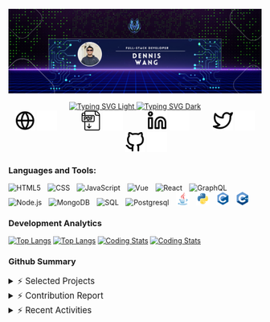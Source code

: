 ![banner](https://github.com/denniszwang/denniszwang/blob/main/img/banner.png)
<div align="center">
  <a href="https://git.io/typing-svg#gh-light-mode-only">
    <img src="https://readme-typing-svg.herokuapp.com?font=Fira+Code&size=35&Duration=3000&pause=1000&color=000&center=true&vCenter=true&random=false&width=550&height=55&lines=Full-Stack+Web+Developer;Experienced+UI%2FUX+Designer;Computer+Science+Master" alt="Typing SVG Light" />
  </a>
  <a href="https://git.io/typing-svg#gh-dark-mode-only">
    <img src="https://readme-typing-svg.herokuapp.com?font=Fira+Code&size=35&Duration=3000&pause=1000&color=fff&center=true&vCenter=true&random=false&width=550&height=55&lines=Full-Stack+Web+Developer;Experienced+UI%2FUX+Designer;Computer+Science+Master" alt="Typing SVG Dark" />
  </a>
</div>

<div align="center" style="text-align: center;">
  <a href="https://denniszwang.github.io/#gh-light-mode-only"><img src="./img/globe-light.svg" alt="website" width="40"></a>
  <a href="https://denniszwang.github.io/#gh-dark-mode-only"><img src="./img/globe-dark.svg" alt="website" width="40"></a>
  &#8287;&#8287;&#8287;&#8287;&#8287;&#8287;&#8287;&#8287;&#8287;&#8287;
  <a href="https://drive.google.com/file/d/1HSc0zjag_MQ6pcE0mBG8ZtifngaFRk0X/view?usp=drive_link#gh-light-mode-only"><img src="./img/file-light.svg" alt="website" width="40"></a>
  <a href="https://drive.google.com/file/d/1HSc0zjag_MQ6pcE0mBG8ZtifngaFRk0X/view?usp=drive_link#gh-dark-mode-only"><img src="./img/file-dark.svg" alt="website" width="40"></a>
  &#8287;&#8287;&#8287;&#8287;&#8287;&#8287;&#8287;&#8287;&#8287;&#8287;
  <a href="https://linkedin.com/in/denniswang1011#gh-light-mode-only"><img src="./img/linkedin-light.svg" alt="website" width="40"></a>
  <a href="https://linkedin.com/in/denniswang1011#gh-dark-mode-only"><img src="./img/linkedin-dark.svg" alt="website" width="40"></a>
  &#8287;&#8287;&#8287;&#8287;&#8287;&#8287;&#8287;&#8287;&#8287;&#8287;
  <a href="https://x.com/coachdwang#gh-light-mode-only"><img src="./img/twitter-light.svg" alt="website" width="40"></a>
  <a href="https://x.com/coachdwang#gh-dark-mode-only"><img src="./img/twitter-dark.svg" alt="website" width="40"></a>
  &#8287;&#8287;&#8287;&#8287;&#8287;&#8287;&#8287;&#8287;&#8287;&#8287;
  <a href="https://github.com/denniszwang#gh-light-mode-only"><img src="./img/github-light.svg" alt="website" width="40"></a>
  <a href="https://github.com/denniszwang#gh-dark-mode-only"><img src="./img/github-dark.svg" alt="website" width="40"></a>
</div>

### Languages and Tools:
<div>
  <img alt="HTML5" width="26px" src="https://cdn.jsdelivr.net/gh/devicons/devicon/icons/html5/html5-original.svg" style="padding-right:10px;" />
  <img alt="CSS" width="26px" src="https://cdn.jsdelivr.net/gh/devicons/devicon/icons/css3/css3-original.svg"" style="padding-right:10px;" />
  <img alt="JavaScript" width="26px" src="https://cdn.jsdelivr.net/gh/devicons/devicon/icons/javascript/javascript-original.svg" style="padding-right:10px;" />
  <img alt="Vue" width="26px" src="https://upload.wikimedia.org/wikipedia/commons/9/95/Vue.js_Logo_2.svg" style="padding-right:10px;"/>
  <img alt="React" width="26px" src="https://cdn.jsdelivr.net/gh/devicons/devicon/icons/react/react-original.svg" style="padding-right:10px;" />
  <img alt="GraphQL" width="26px" src="https://cdn.jsdelivr.net/gh/devicons/devicon/icons/graphql/graphql-plain.svg" style="padding-right:10px;" />
  <img alt="Node.js" width="26px" src="https://cdn.jsdelivr.net/gh/devicons/devicon/icons/nodejs/nodejs-original.svg" style="padding-right:10px;" />
  <img alt="MongoDB" width="26px" src="https://cdn.jsdelivr.net/gh/devicons/devicon/icons/mongodb/mongodb-original.svg" style="padding-right:10px;" />
  <img alt="SQL" width="26px" src="https://cdn.jsdelivr.net/gh/devicons/devicon/icons/mysql/mysql-original.svg" style="padding-right:10px;" />
  <img alt="Postgresql" width="26px" src="https://upload.wikimedia.org/wikipedia/commons/2/29/Postgresql_elephant.svg" style="padding-right:10px;" />
  <img alt="Java" width="26px" src="https://raw.githubusercontent.com/devicons/devicon/master/icons/java/java-original.svg" style="padding-right:10px;" />
  <img alt="Python" width="26px" src="https://raw.githubusercontent.com/devicons/devicon/master/icons/python/python-original.svg" style="padding-right:10px;" />
  <img alt="C" width="26px" src="https://raw.githubusercontent.com/devicons/devicon/master/icons/c/c-original.svg" style="padding-right:10px;" />
  <img alt="C++" width="26px" src="https://raw.githubusercontent.com/devicons/devicon/master/icons/cplusplus/cplusplus-original.svg" style="padding-right:10px;" />
</div>

### Development Analytics
[![Top Langs](https://github-readme-stats-dennis.vercel.app/api/top-langs/?username=denniszwang&langs_count=6&layout=compact&theme=github_dark&hide_border=true&card_width=495)](https://github.com/denniszwang/github-readme-stats#gh-dark-mode-only)
[![Top Langs](https://github-readme-stats-dennis.vercel.app/api/top-langs/?username=denniszwang&langs_count=6&layout=compact&hide_border=true&card_width=495)](https://github.com/denniszwang/github-readme-stats#gh-light-mode-only)
[![Coding Stats](https://github-readme-stats-dennis.vercel.app/api/wakatime?username=denniszwang&langs_count=6&layout=compact&theme=github_dark&hide_border=true&custom_title=Weekly%20Coding%20Overview)](https://github.com/denniszwang/github-readme-stats#gh-dark-mode-only)
[![Coding Stats](https://github-readme-stats-dennis.vercel.app/api/wakatime?username=denniszwang&langs_count=6&layout=compact&hide_border=true&custom_title=Weekly%20Coding%20Overview)](https://github.com/denniszwang/github-readme-stats#gh-light-mode-only)

### Github Summary
<details>
  <summary style="font-size: 1.2em;">⚡ Selected Projects</summary>

<!--[![Dennis's GitHub repo-Dark](https://github-readme-stats-dennis.vercel.app/api/pin/?username=denniszwang&repo=js_project&theme=github_dark&hide_border=true)](https://github.com/denniszwang/github-readme-stats#gh-dark-mode-only)
[![Dennis's GitHub repo-Light](https://github-readme-stats-dennis.vercel.app/api/pin/?username=denniszwang&repo=js_project&theme=github_dark&hide_border=true)](https://github.com/denniszwang/github-readme-stats#gh-light-mode-only)
[![Dennis's GitHub repo-Dark](https://github-readme-stats-dennis.vercel.app/api/pin/?username=denniszwang&repo=js_project&theme=github_dark&hide_border=true)](https://github.com/denniszwang/github-readme-stats#gh-dark-mode-only)
[![Dennis's GitHub repo-Light](https://github-readme-stats-dennis.vercel.app/api/pin/?username=denniszwang&repo=js_project&theme=github_dark&hide_border=true)](https://github.com/denniszwang/github-readme-stats#gh-light-mode-only)-->
</details>

<details>
  <summary style="font-size: 1.2em;">⚡ Contribution Report</summary>
  
  #### Contributions Overview
  [![GitHub Streak](https://github-readme-streak-stats-dennis.vercel.app?user=denniszwang&theme=github-dark-blue&hide_border=true)](https://git.io/streak-stats#gh-dark-mode-only)
  [![GitHub Streak](https://github-readme-streak-stats-dennis.vercel.app?user=denniszwang&hide_border=true)](https://git.io/streak-stats#gh-light-mode-only)
  
  #### Contributions in the last year
  ![Snake animation](https://github.com/denniszwang/denniszwang/blob/output/github-contribution-grid-snake-dark.svg#gh-dark-mode-only)
  ![Snake animation](https://github.com/denniszwang/denniszwang/blob/output/github-contribution-grid-snake.svg#gh-light-mode-only)
</details>

<details>
  <summary style="font-size: 1.2em;">⚡ Recent Activities</summary>
  
<!--START_SECTION:activity-->
1. 🎉 Merged PR [#2](https://github.com/denniszwang/denniszwang/pull/2) in [denniszwang/denniszwang](https://github.com/denniszwang/denniszwang)
2. 💪 Opened PR [#2](https://github.com/denniszwang/denniszwang/pull/2) in [denniszwang/denniszwang](https://github.com/denniszwang/denniszwang)
3. 🎉 Merged PR [#1](https://github.com/denniszwang/denniszwang/pull/1) in [denniszwang/denniszwang](https://github.com/denniszwang/denniszwang)
4. 💪 Opened PR [#1](https://github.com/denniszwang/denniszwang/pull/1) in [denniszwang/denniszwang](https://github.com/denniszwang/denniszwang)
<!--END_SECTION:activity-->
</details>
